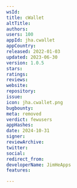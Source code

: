 ```yaml
---
wsId: 
title: cWallet
altTitle: 
authors: 
users: 100
appId: jha.cwallet
appCountry: 
released: 2022-01-03
updated: 2023-06-30
version: 1.0.5
stars: 
ratings: 
reviews: 
website: 
repository: 
issue: 
icon: jha.cwallet.png
bugbounty: 
meta: removed
verdict: fewusers
appHashes: 
date: 2024-10-31
signer: 
reviewArchive: 
twitter: 
social: 
redirect_from: 
developerName: JimHeApps
features: 

---
```


